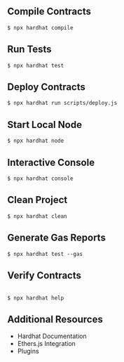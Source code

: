 ## Compile Contracts

```$ npx hardhat compile```
## Run Tests

```$ npx hardhat test```
## Deploy Contracts

```$ npx hardhat run scripts/deploy.js```
## Start Local Node

```$ npx hardhat node```
## Interactive Console

```$ npx hardhat console```
## Clean Project

```$ npx hardhat clean```
## Generate Gas Reports

```$ npx hardhat test --gas```
## Verify Contracts

```$ npx hardhat verify --network <network> <contract_address> <constructor_arguments>
```

`$ npx hardhat help`
## Additional Resources
- Hardhat Documentation
- Ethers.js Integration
- Plugins


